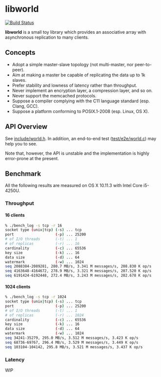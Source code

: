 libworld
========

[![Build Status](https://travis-ci.org/etheriqa/libworld.svg?branch=master)](https://travis-ci.org/etheriqa/libworld)

**libworld** is a small toy library which provides an associative array with asynchronous replication to many clients.

Concepts
--------

- Adopt a simple master-slave topology (not multi-master, nor peer-to-peer).
- Aim at making a master be capable of replicating the data up to 1k slaves.
- Prefer stability and lowness of latency rather than throughput.
- Never implement an encryption layer, a compression layer, and so on.
- Never support the memcached protocols.
- Suppose a compiler complying with the C11 language standard (esp. Clang, GCC).
- Suppose a platform conforming to POSIX.1-2008 (esp. Linux, OS X).

API Overview
------------

See [include/world.h](include/world.h).
In addition, an end-to-end test ([test/e2e/world.c](test/e2e/world.c)) may help you to see.

Note that, however, the API is unstable and the implementation is highly error-prone at the present.

Benchmark
---------

All the following results are measured on OS X 10.11.3 with Intel Core i5-4250U.

### Throughput

#### 16 clients

```sh
% ./bench_log -s tcp -r 16
socket type (unix|tcp) (-s) ... tcp
port                   (-p) ... 25200
# of I/O threads       (-t) ... 1
# of replicas          (-r) ... 16
cardinality            (-c) ... 65536
key size               (-k) ... 16
data size              (-d) ... 64
watermark              (-w) ... 1024
seq 2088384-2089281, 280.7 MB/s, 3.341 M messages/s, 208.830 K op/s
seq 4163648-4164672, 278.9 MB/s, 3.321 M messages/s, 207.520 K op/s
seq 6191424-6192448, 272.4 MB/s, 3.243 M messages/s, 202.678 K op/s
```

#### 1024 clients

```sh
% ./bench_log -s tcp -r 1024
socket type (unix|tcp) (-s) ... tcp
port                   (-p) ... 25200
# of I/O threads       (-t) ... 1
# of replicas          (-r) ... 1024
cardinality            (-c) ... 65536
key size               (-k) ... 16
data size              (-d) ... 64
watermark              (-w) ... 1024
seq 34241-35279, 295.0 MB/s, 3.512 M messages/s, 3.423 K op/s
seq 68736-69767, 296.4 MB/s, 3.529 M messages/s, 3.449 K op/s
seq 103104-104142, 295.8 MB/s, 3.521 M messages/s, 3.437 K op/s
```

### Latency

WIP
